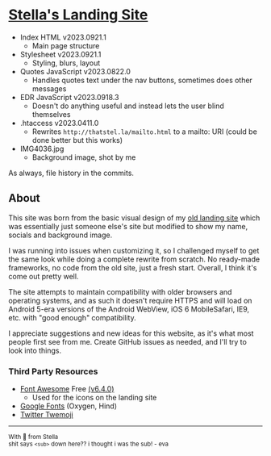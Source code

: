 # [Stella's Landing Site](https://thatstel.la)
- Index HTML v2023.0921.1
  - Main page structure
- Stylesheet v2023.0921.1
  - Styling, blurs, layout
- Quotes JavaScript v2023.0822.0
  - Handles quotes text under the nav buttons, sometimes does other messages
- EDR JavaScript v2023.0918.3
  - Doesn't do anything useful and instead lets the user blind themselves
- .htaccess v2023.0411.0
  - Rewrites `http://thatstel.la/mailto.html` to a mailto: URI (could be done better but this works)
- IMG4036.jpg
  - Background image, shot by me

As always, file history in the commits.

## About
This site was born from the basic visual design of my [old landing site](https://github.com/ThatStella7922/old-landing-tng) which was essentially just someone else's site but modified to show my name, socials and background image.

I was running into issues when customizing it, so I challenged myself to get the same look while doing a complete rewrite from scratch. No ready-made frameworks, no code from the old site, just a fresh start. Overall, I think it's come out pretty well.

The site attempts to maintain compatibility with older browsers and operating systems, and as such it doesn't require HTTPS and will load on Android 5-era versions of the Android WebView, iOS 6 MobileSafari, IE9, etc. with "good enough" compatibility.

I appreciate suggestions and new ideas for this website, as it's what most people first see from me. Create GitHub issues as needed, and I'll try to look into things.

### Third Party Resources
- [Font Awesome](https://fontawesome.com/) Free [(v6.4.0)](https://fontawesome.com/v6/docs/changelog/#v6-4-0)
  - Used for the icons on the landing site
- [Google Fonts](https://fonts.google.com/) (Oxygen, Hind)
- [Twitter Twemoji](https://github.com/twitter/twemoji)

---
<sub>With 💜 from Stella</sub></br>
<sub>shit says `<sub>` down here?? i thought i was the sub! - eva</sub>
